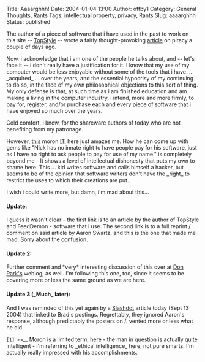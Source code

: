 Title: Aaaarghhh!
Date: 2004-01-04 13:00
Author: offby1
Category: General Thoughts, Rants
Tags: intellectual property, privacy, Rants
Slug: aaaarghhh
Status: published

The author of a piece of software that i have used in the past to work
on this site -- [TopStyle](http://www.bradsoft.com/topstyle/index.asp)
-- wrote a fairly thought-provoking
[article](http://nick.typepad.com/blog/2004/01/on\_piracy.html) on
piracy a couple of days ago.

Now, i acknowledge that i am one of the people he talks about, and --
let's face it -- i don't really have a justification for it. I know that
my use of my computer would be less enjoyable without some of the tools
that i have ... \_acquired\_ ... over the years, and the essential
hypocrisy of my continuing to do so, in the face of my own philosophical
objections to this sort of thing. My only defense is that, at such time
as i am finished education and am making a living in the computer
industry, i intend, more and more firmly, to pay for, register, and/or
purchase each and every piece of software that i have enjoyed so much
over the years.

Cold comfort, i know, for the shareware authors of today who are not
benefiting from my patronage.

However, [this](http://www.aaronsw.com/2002/onPiracy) moron
[[1]](#181-fn1) here just amazes me. How he can come up with gems like
"Nick has no innate right to have people pay for his software, just as I
have no right to ask people to pay for use of my name." is completely
beyond me - It shows a level of intellectual dishonesty that puts my own
to shame here. This ... kid writes software and calls himself a hacker,
but seems to be of the opinion that software writers don't have the
\_right\_ to restrict the uses to which their creations are put..

I wish i could write more, but damn, i'm mad about this...

#### Update:

I guess it wasn't clear - the first link is to an article by the author
of TopStyle and FeedDemon - software that i use. The second link is to a
full reprint / comment on said article by Aaron Swartz, and this is the
one that made me mad. Sorry about the confusion.

#### Update 2:

Further comment and \*very\* interesting discussion of this over at [Don
Park's](http://www.docuverse.com/blog/donpark/EntryViewPage.aspx?guid=7a592614-ff21-4817-b7c0-3ea9a7007122)
weblog, as well. I'm following this one, too, since it seems to be
covering more or less the same ground as we are here.

#### Update 3 (\_Much\_ later):

And I was reminded of this yet again by a
[Slashdot](http://slashdot.org/comments.pl?sid=121633) article today
(Sept 13 2004) that linked to Brad's postings. Regrettably, they ignored
Aaron's response, although predictably the posters on /. vented more or
less what he did.

`[1] <>`__ Moron is a limited term, here - the man in question is
actually quite intelligent - i'm referring to \_ethical intelligence\_
here, not pure smarts. I'm actually really impressed with his
accomplishments.
